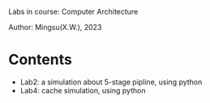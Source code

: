Labs in course: Computer Architecture

Author: Mingsu(X.W.), 2023

# Contents

- Lab2: a simulation about 5-stage pipline, using python
- Lab4: cache simulation, using python